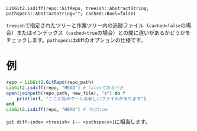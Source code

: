 ```
LibGit2.isdiff(repo::GitRepo, treeish::AbstractString, pathspecs::AbstractString=""; cached::Bool=false)
```

`treeish`で指定されたツリーと作業ツリー内の追跡ファイル（`cached=false`の場合）またはインデックス（`cached=true`の場合）との間に違いがあるかどうかをチェックします。`pathspecs`はdiffのオプションの仕様です。

# 例

```julia
repo = LibGit2.GitRepo(repo_path)
LibGit2.isdiff(repo, "HEAD") # falseであるべき
open(joinpath(repo_path, new_file), "a") do f
    println(f, "ここに私のクールな新しいファイルがあります")
end
LibGit2.isdiff(repo, "HEAD") # 今はtrue
```

`git diff-index <treeish> [-- <pathspecs>]`に相当します。
